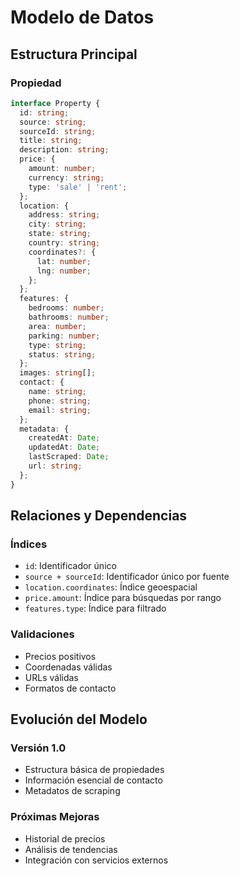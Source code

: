 # Modelo de Datos

## Estructura Principal

### Propiedad
```typescript
interface Property {
  id: string;
  source: string;
  sourceId: string;
  title: string;
  description: string;
  price: {
    amount: number;
    currency: string;
    type: 'sale' | 'rent';
  };
  location: {
    address: string;
    city: string;
    state: string;
    country: string;
    coordinates?: {
      lat: number;
      lng: number;
    };
  };
  features: {
    bedrooms: number;
    bathrooms: number;
    area: number;
    parking: number;
    type: string;
    status: string;
  };
  images: string[];
  contact: {
    name: string;
    phone: string;
    email: string;
  };
  metadata: {
    createdAt: Date;
    updatedAt: Date;
    lastScraped: Date;
    url: string;
  };
}
```

## Relaciones y Dependencias

### Índices
- `id`: Identificador único
- `source + sourceId`: Identificador único por fuente
- `location.coordinates`: Índice geoespacial
- `price.amount`: Índice para búsquedas por rango
- `features.type`: Índice para filtrado

### Validaciones
- Precios positivos
- Coordenadas válidas
- URLs válidas
- Formatos de contacto

## Evolución del Modelo

### Versión 1.0
- Estructura básica de propiedades
- Información esencial de contacto
- Metadatos de scraping

### Próximas Mejoras
- Historial de precios
- Análisis de tendencias
- Integración con servicios externos 